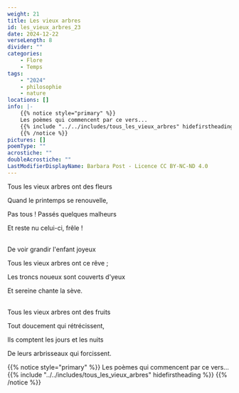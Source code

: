 ```yaml
---
weight: 21
title: Les vieux arbres
id: les_vieux_arbres_23
date: 2024-12-22
verseLength: 8
divider: ""
categories:
    - Flore
    - Temps
tags:
    - "2024"
    - philosophie
    - nature
locations: []
info: |-
    {{% notice style="primary" %}}
    Les poèmes qui commencent par ce vers...
    {{% include "../../includes/tous_les_vieux_arbres" hidefirstheading %}}
    {{% /notice %}}
pictures: []
poemType: ""
acrostiche: ""
doubleAcrostiche: ""
LastModifierDisplayName: Barbara Post - Licence CC BY-NC-ND 4.0
---
```

Tous les vieux arbres ont des fleurs

Quand le printemps se renouvelle,

Pas tous ! Passés quelques malheurs

Et reste nu celui-ci, frêle !

 \
De voir grandir l'enfant joyeux

Tous les vieux arbres ont ce rêve ;

Les troncs noueux sont couverts d'yeux

Et sereine chante la sève.

 \
Tous les vieux arbres ont des fruits

Tout doucement qui rétrécissent,

Ils comptent les jours et les nuits

De leurs arbrisseaux qui forcissent.

{{% notice style="primary" %}}
Les poèmes qui commencent par ce vers...
{{% include "../../includes/tous_les_vieux_arbres" hidefirstheading %}}
{{% /notice %}}
